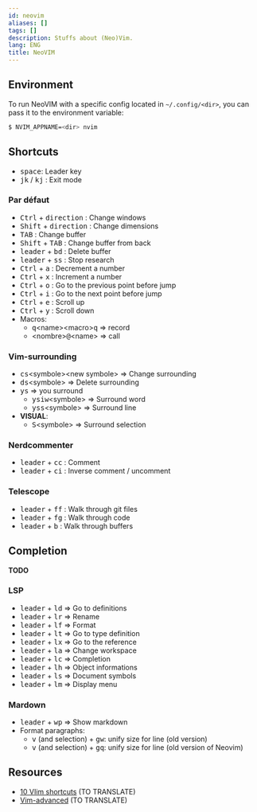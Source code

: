 ```yaml
---
id: neovim
aliases: []
tags: []
description: Stuffs about (Neo)Vim.
lang: ENG
title: NeoVIM
---
```

## Environment

To run NeoVIM with a specific config located in `~/.config/<dir>`, you can pass it to the environment variable: 
```sh
$ NVIM_APPNAME=<dir> nvim
```
## Shortcuts

 - <kbd>space</kbd>: Leader key
 - <kbd>jk</kbd> / <kbd>kj</kbd> : Exit mode

### Par défaut

 - <kbd>Ctrl</kbd> + <kbd>direction</kbd> : Change windows
 - <kbd>Shift</kbd> + <kbd>direction</kbd> : Change dimensions
 - <kbd>TAB</kbd> : Change buffer
 - <kbd>Shift</kbd> + <kbd>TAB</kbd> : Change buffer from back
 - <kbd>leader</kbd> + <kbd>bd</kbd> : Delete buffer
 - <kbd>leader</kbd> + <kbd>ss</kbd> : Stop research
 - <kbd>Ctrl</kbd> + <kbd>a</kbd> : Decrement a number
 - <kbd>Ctrl</kbd> + <kbd>x</kbd> : Increment a number
 - <kbd>Ctrl</kbd> + <kbd>o</kbd> : Go to the previous point before jump
 - <kbd>Ctrl</kbd> + <kbd>i</kbd> : Go to the next point before jump
 - <kbd>Ctrl</kbd> + <kbd>e</kbd> : Scroll up
 - <kbd>Ctrl</kbd> + <kbd>y</kbd> : Scroll down
 - Macros:
   - <kbd>q</kbd>\<name>\<macro><kbd>q</kbd> => record
   - \<nombre><kbd>@</kbd>\<name> => call

### Vim-surrounding

 - <kbd>cs</kbd>\<symbole>\<new symbole> => Change surrounding
 - <kbd>ds</kbd>\<symbole>              => Delete surrounding
 - <kbd>ys</kbd> => you surround
    - <kbd>ysiw</kbd>\<symbole>  => Surround word
    - <kbd>yss</kbd>\<symbole>   => Surround line
 - **VISUAL**:
    - <kbd>S</kbd>\<symbole> => Surround selection

### Nerdcommenter

 - <kbd>leader</kbd> + <kbd>cc</kbd> : Comment
 - <kbd>leader</kbd> + <kbd>ci</kbd> : Inverse comment / uncomment

### Telescope

 - <kbd>leader</kbd> + <kbd>ff</kbd> : Walk through git files
 - <kbd>leader</kbd> + <kbd>fg</kbd> : Walk through code
 - <kbd>leader</kbd> + <kbd>b</kbd> : Walk through buffers

## Completion

**TODO**

### LSP

  - <kbd>leader</kbd> + <kbd>ld</kbd> => Go to definitions
  - <kbd>leader</kbd> + <kbd>lr</kbd> => Rename
  - <kbd>leader</kbd> + <kbd>lf</kbd> => Format
  - <kbd>leader</kbd> + <kbd>lt</kbd> => Go to type definition
  - <kbd>leader</kbd> + <kbd>lx</kbd> => Go to the reference
  - <kbd>leader</kbd> + <kbd>la</kbd> => Change workspace
  - <kbd>leader</kbd> + <kbd>lc</kbd> => Completion
  - <kbd>leader</kbd> + <kbd>lh</kbd> => Object informations
  - <kbd>leader</kbd> + <kbd>ls</kbd> => Document symbols
  - <kbd>leader</kbd> + <kbd>lm</kbd> => Display menu

### Mardown

-  <kbd>leader</kbd> + <kbd>wp</kbd> => Show markdown
- Format paragraphs:
	- <kbd>v</kbd> (and selection) + <kbd>gw</kbd>: unify size for line (old version)
	- <kbd>v</kbd> (and selection) + <kbd>gq</kbd>: unify size for line (old version of Neovim)
## Resources

- [10 VIim shortcuts](https://catonmat.net/top-10-vim-shortcuts) (TO TRANSLATE)
- [Vim-advanced](https://thevaluable.dev/vim-advanced/) (TO TRANSLATE)
